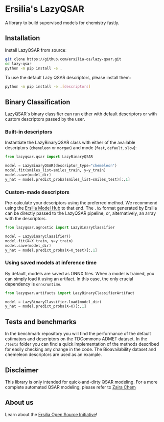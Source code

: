 # Ersilia's LazyQSAR

A library to build supervised models for chemistry fastly.

## Installation

Install LazyQSAR from source:

```bash
git clone https://github.com/ersilia-os/lazy-qsar.git
cd lazy-qsar
python -m pip install -e .
```

To use the default Lazy QSAR descriptors, please install them:
```bash
python -m pip install -e .[descriptors]
```

## Binary Classification

LazyQSAR's binary classifier can run either with default descriptors or with custom descriptors passed by the user.

### Built-in descriptors

Instantiate the LazyBinaryQSAR class with either of the available descriptors (`chemeleon` or `morgan`) and mode (`fast`, `default`, `slow`):

```python
from lazyqsar.qsar import LazyBinaryQSAR

model = LazyBinaryQSAR(descriptor_type="chemeleon")
model.fit(smiles_list=smiles_train, y=y_train)
model.save(model_dir)
y_hat = model.predict_proba(smiles_list=smiles_test)[:,1]
```

### Custom-made descriptors
Pre-calculate your descriptors using the preferred method. We recommend using the [Ersilia Model Hub](https://github.com/ersilia-os/ersilia) to that end. The `.h5` format generated by Ersilia can be directly passed to the LazyQSAR pipeline, or, alternatively, an array with the descriptors.

```python
from lazyqsar.agnostic import LazyBinaryClassifier

model = LazyBinaryClassifier()
model.fit(X=X_train, y=y_train)
model.save(model_dir)
y_hat = model.predict_proba(X=X_test)[:,1]
```

### Using saved models at inference time
By default, models are saved as ONNX files. When a model is trained, you can simply load it using an artifact. In this case, the only crucial dependency is `onnxruntime`.

```python
from lazyqsar.artifacts import LazyBinaryClassifierArtifact

model = LazyBinaryClassifier.load(model_dir)
y_hat = model.predict_proba(X=X)[:,1]
```

## Tests and benchmarks

In the benchmark repository you will find the performance of the default estimators and descriptors on the TDCommons ADMET dataset. In the `/tests` folder you can find a quick implementation of the methods described for easily checking any change in the code. The Bioavailability dataset and chemeleon descriptors are used as an example. 

## Disclaimer

This library is only intended for quick-and-dirty QSAR modeling. For a more complete automated QSAR modeling, please refer to [Zaira Chem](https://github.com/ersilia-os/zaira-chem)

## About us

Learn about the [Ersilia Open Source Initiative](https://ersilia.io)!
